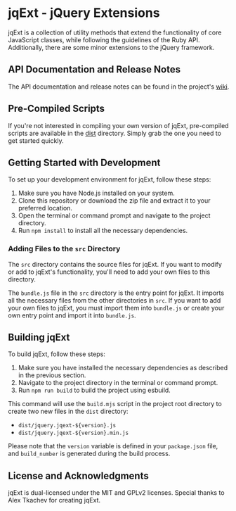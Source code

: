 jqExt - jQuery Extensions
=========================

jqExt is a collection of utility methods that extend the functionality of core JavaScript classes, while following the guidelines of the Ruby API. Additionally, there are some minor extensions to the jQuery framework.

API Documentation and Release Notes
-----------------------------------

The API documentation and release notes can be found in the project's [wiki](https://github.com/alextk/jqExt/wiki/).

Pre-Compiled Scripts
--------------------

If you're not interested in compiling your own version of jqExt, pre-compiled scripts are available in the [dist](https://github.com/alextk/jqExt/tree/master/dist/) directory. Simply grab the one you need to get started quickly.

Getting Started with Development
--------------------------------

To set up your development environment for jqExt, follow these steps:

1.  Make sure you have Node.js installed on your system.
2.  Clone this repository or download the zip file and extract it to your preferred location.
3.  Open the terminal or command prompt and navigate to the project directory.
4.  Run `npm install` to install all the necessary dependencies.

### Adding Files to the `src` Directory

The `src` directory contains the source files for jqExt. If you want to modify or add to jqExt's functionality, you'll need to add your own files to this directory.

The `bundle.js` file in the `src` directory is the entry point for jqExt. It imports all the necessary files from the other directories in `src`. If you want to add your own files to jqExt, you must import them into `bundle.js` or create your own entry point and import it into `bundle.js`.

Building jqExt
--------------

To build jqExt, follow these steps:

1.  Make sure you have installed the necessary dependencies as described in the previous section.
2.  Navigate to the project directory in the terminal or command prompt.
3.  Run `npm run build` to build the project using esbuild.

This command will use the `build.mjs` script in the project root directory to create two new files in the `dist` directory:

*   `dist/jquery.jqext-${version}.js`
*   `dist/jquery.jqext-${version}.min.js`

Please note that the `version` variable is defined in your `package.json` file, and `build_number` is generated during the build process.

License and Acknowledgments
---------------------------

jqExt is dual-licensed under the MIT and GPLv2 licenses. Special thanks to Alex Tkachev for creating jqExt.